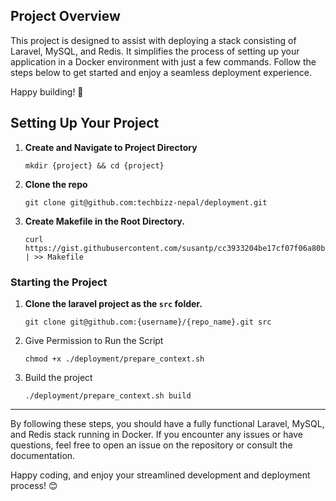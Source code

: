 ## Project Overview

This project is designed to assist with deploying a stack consisting of Laravel, MySQL, and Redis. It simplifies the process of setting up your application in a Docker environment with just a few commands. Follow the steps below to get started and enjoy a seamless deployment experience.

Happy building! 🚀

## Setting Up Your Project

1. **Create and Navigate to Project Directory**
   ```
   mkdir {project} && cd {project}
   ````
2. **Clone the repo**
    ```
    git clone git@github.com:techbizz-nepal/deployment.git 
    ```
3. **Create Makefile in the Root Directory.**
    ```
    curl https://gist.githubusercontent.com/susantp/cc3933204be17cf07f06a80b6d468ad9/raw/8c3a7a5788c48c165f8f25738bd06823e3a77864/Makefile | >> Makefile
    ```
### Starting the Project
1. **Clone the laravel project as the `src` folder.**
    ```
    git clone git@github.com:{username}/{repo_name}.git src
    ```
2. Give Permission to Run the Script
    ```
    chmod +x ./deployment/prepare_context.sh
    ```
3. Build the project
    ```
    ./deployment/prepare_context.sh build
    ```
---

By following these steps, you should have a fully functional Laravel, MySQL, and Redis stack running in Docker. If you encounter any issues or have questions, feel free to open an issue on the repository or consult the documentation.

Happy coding, and enjoy your streamlined development and deployment process! 😊
